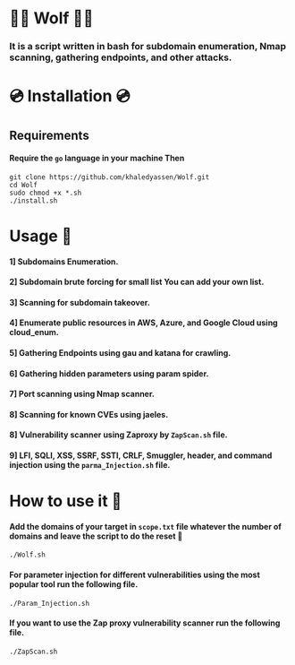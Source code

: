 # 🐺️🐺️ Wolf 🐺️🐺️

### It is a script written in bash for subdomain enumeration, Nmap scanning, gathering endpoints, and other attacks.

# 💿️ Installation 💿️ 

## Requirements 

#### Require the `go` language in your machine Then

```
git clone https://github.com/khaledyassen/Wolf.git
cd Wolf
sudo chmod +x *.sh
./install.sh
```

# Usage 🎯

#### 1] Subdomains Enumeration.

#### 2] Subdomain brute forcing for small list You can add your own list.

#### 3] Scanning for subdomain takeover.

#### 4] Enumerate public resources in AWS, Azure, and Google Cloud using cloud_enum.

#### 5] Gathering Endpoints using gau and katana for crawling.

#### 6] Gathering hidden parameters using param spider. 

#### 7] Port scanning using Nmap scanner.

#### 8] Scanning for known CVEs using jaeles.

#### 8] Vulnerability scanner using Zaproxy by `ZapScan.sh` file.

#### 9] LFI, SQLI, XSS, SSRF, SSTI, CRLF, Smuggler, header, and command injection using the `parma_Injection.sh` file.  

# How to use it 🐺️

#### Add the domains of your target in `scope.txt` file whatever the number of domains and leave the script to do the reset 🐺️
```
./Wolf.sh
```

#### For parameter injection for different vulnerabilities using the most popular tool run the following file.
```
./Param_Injection.sh 
```

#### If you want to use the Zap proxy vulnerability scanner run the following file.
```
./ZapScan.sh 
```
